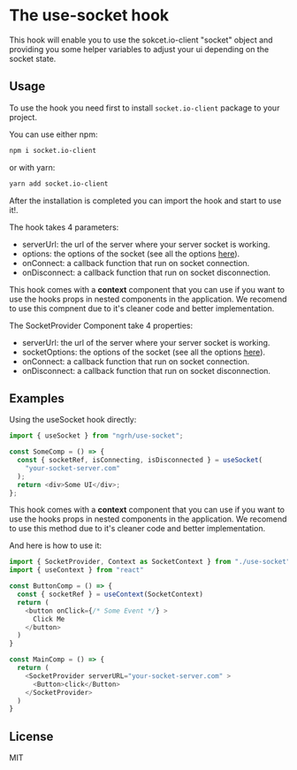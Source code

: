 # The use-socket hook

This hook will enable you to use the sokcet.io-client "socket" object and providing you some helper variables to adjust your ui depending on the socket state.

## Usage

To use the hook you need first to install `socket.io-client` package to your project.

You can use either npm:

```bash
npm i socket.io-client
```

or with yarn:

```bash
yarn add socket.io-client
```

After the installation is completed you can import the hook and start to use it!.

The hook takes 4 parameters:

- serverUrl: the url of the server where your server socket is working.
- options: the options of the socket (see all the options [here](https://socket.io/docs/v4/client-options/)).
- onConnect: a callback function that run on socket connection.
- onDisconnect: a callback function that run on socket disconnection.

This hook comes with a **context** component that you can use if you want to use the hooks props in nested components in the application. We recomend to use this compnent due to it's cleaner code and better implementation.

The SocketProvider Component take 4 properties:

- serverUrl: the url of the server where your server socket is working.
- socketOptions: the options of the socket (see all the options [here](https://socket.io/docs/v4/client-options/)).
- onConnect: a callback function that run on socket connection.
- onDisconnect: a callback function that run on socket disconnection.

## Examples

Using the useSocket hook directly:

```js
import { useSocket } from "ngrh/use-socket";

const SomeComp = () => {
  const { socketRef, isConnecting, isDisconnected } = useSocket(
    "your-socket-server.com"
  );
  return <div>Some UI</div>;
};
```

This hook comes with a **context** component that you can use if you want to use the hooks props in nested components in the application. We recomend to use this method due to it's cleaner code and better implementation.

And here is how to use it:

```javascript
import { SocketProvider, Context as SocketContext } from "./use-socket";
import { useContext } from "react"

const ButtonComp = () => {
  const { socketRef } = useContext(SocketContext)
  return (
    <button onClick={/* Some Event */} >
      Click Me
    </button>
  )
}

const MainComp = () => {
  return (
    <SocketProvider serverURL="your-socket-server.com" >
      <Button>click</Button>
    </SocketProvider>
  )
}
```

## License

MIT
